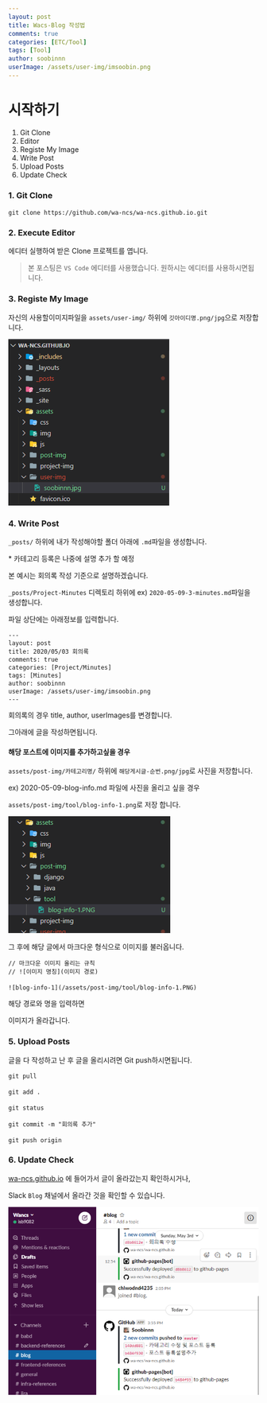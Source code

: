 ```yaml
---
layout: post
title: Wacs-Blog 작성법
comments: true
categories: [ETC/Tool]
tags: [Tool]
author: soobinnn
userImage: /assets/user-img/imsoobin.png
---
```


# 시작하기

1. Git Clone
2. Editor
3. Registe My Image
4. Write Post
5. Upload Posts
6. Update Check

### 1. Git Clone 
```
git clone https://github.com/wa-ncs/wa-ncs.github.io.git
```

### 2. Execute Editor

에디터 실행하여 받은 Clone 프로젝트를 엽니다.

> 본 포스팅은 `VS Code` 에디터를 사용했습니다. 원하시는 에디터를 사용하시면됩니다.

### 3. Registe My Image

자신의 사용할이미지파일을 `assets/user-img/` 하위에 `깃아이디명.png/jpg`으로 저장합니다.

![blog-info-1](/assets/post-img/tool/blog-info-1.PNG)

### 4. Write Post

`_posts/` 하위에 내가 작성해야할 폴더 아래에 `.md`파일을 생성합니다.

\* 카테고리 등록은 나중에 설명 추가 할 예정

본 예시는 회의록 작성 기준으로 설명하겠습니다.

`_posts/Project-Minutes` 디렉토리 하위에 ex) `2020-05-09-3-minutes.md`파일을 생성합니다.

파일 상단에는 아래정보를 입력합니다.
```
---
layout: post
title: 2020/05/03 회의록
comments: true
categories: [Project/Minutes]
tags: [Minutes]
author: soobinnn
userImage: /assets/user-img/imsoobin.png
---
```

회의록의 경우 title, author, userImages를 변경합니다.

그아래에 글을 작성하면됩니다.

#### 해당 포스트에 이미지를 추가하고싶을 경우

`assets/post-img/카테고리명/` 하위에 `해당게시글-순번.png/jpg`로 사진을 저장합니다.

ex) 2020-05-09-blog-info.md 파일에 사진을 올리고 싶을 경우

`assets/post-img/tool/blog-info-1.png`로 저장 합니다.

![blog-info-2](/assets/post-img/tool/blog-info-2.PNG)

그 후에 해당 글에서 마크다운 형식으로 이미지를 불러옵니다.
```
// 마크다운 이미지 올리는 규칙
// ![이미지 명칭](이미지 경로)

![blog-info-1](/assets/post-img/tool/blog-info-1.PNG)
```
해당 경로와 명을 입력하면

이미지가 올라갑니다.


### 5. Upload Posts

글을 다 작성하고 난 후 글을 올리시려면 Git push하시면됩니다.

```
git pull

git add .

git status

git commit -m "회의록 추가"

git push origin
```

### 6. Update Check

[wa-ncs.github.io](https://wa-ncs.github.io/) 에 들어가서 글이 올라갔는지 확인하시거나,

Slack `Blog` 채널에서 올라간 것을 확인할 수 있습니다.

![blog-info-3](/assets/post-img/tool/blog-info-3.PNG)

